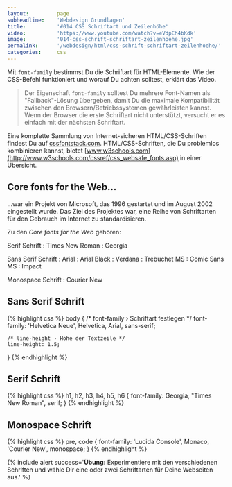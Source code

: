 ```yaml
---
layout:         page
subheadline:    'Webdesign Grundlagen'
title:          '#014 CSS Schriftart und Zeilenhöhe'
video:          'https://www.youtube.com/watch?v=eVdpEh4bKdk'
image:          '014-css-schrift-schriftart-zeilenhoehe.jpg'
permalink:      '/webdesign/html/css-schrift-schriftart-zeilenhoehe/'
categories:     css
---
```

Mit `font-family` bestimmst Du die Schriftart für HTML-Elemente. Wie der CSS-Befehl funktioniert und worauf Du achten solltest, erklärt das Video.
<!--more-->

> Der Eigenschaft `font-family` solltest Du mehrere Font-Namen als "Fallback"-Lösung übergeben, damit Du die maximale Kompatibilität zwischen den Browsern/Betriebssystemen gewährleisten kannst. Wenn der Browser die erste Schriftart nicht unterstützt, versucht er es einfach mit der nächsten Schriftart.

Eine komplette Sammlung von Internet-sicheren HTML/CSS-Schriften findest Du auf [cssfontstack.com](http://www.cssfontstack.com/). HTML/CSS-Schriften, die Du problemlos kombinieren kannst, bietet [www.w3schools.com](http://www.w3schools.com/cssref/css_websafe_fonts.asp) in einer Übersicht.



## Core fonts for the Web…

…war ein Projekt von Microsoft, das 1996 gestartet und im August 2002 eingestellt wurde. Das Ziel des Projektes war, eine Reihe von Schriftarten für den Gebrauch im Internet zu standardisieren.

Zu den *Core fonts for the Web* gehören:

Serif Schrift
:   Times New Roman
:   Georgia

Sans Serif Schrift
:   Arial
:   Arial Black
:   Verdana
:   Trebuchet MS
:   Comic Sans MS
:   Impact

Monospace Schrift
:   Courier New





## Sans Serif Schrift

{% highlight css %}
body {
    /* font-family › Schriftart festlegen */
    font-family: 'Helvetica Neue', Helvetica, Arial, sans-serif;

    /* line-height › Höhe der Textzeile */
    line-height: 1.5;
}
{% endhighlight %}


## Serif Schrift

{% highlight css %}
h1,
h2,
h3,
h4,
h5,
h6 {
    font-family: Georgia, "Times New Roman", serif;
}
{% endhighlight %}



## Monospace Schrift

{% highlight css %}
pre, code {
    font-family: 'Lucida Console', Monaco, 'Courier New', monospace;
}
{% endhighlight %}




{% include alert success='**Übung:** Experimentiere mit den verschiedenen Schriften und wähle Dir eine oder zwei Schriftarten für Deine Webseiten aus.' %}
